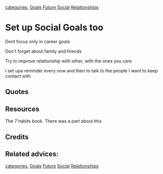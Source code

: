 [categories:](../categories/index.md) [Goals](../categories/Goals.md) [Future](../categories/Future.md) [Social](../categories/Social.md) [Relationships](../categories/Relationships.md)
# Set up Social Goals too

Dont focus only in career goals

Don't forget about family and friends

Try to improve relationship with other, with the ones you care

I set upa reminder every now and then to talk to the people I want to keep contact with


## Quotes


## Resources

The 7 habits book. There was a part about this

## Credits

## Related advices:

[categories:](../categories/index.md) [Goals](../categories/Goals.md) [Future](../categories/Future.md) [Social](../categories/Social.md) [Relationships](../categories/Relationships.md)